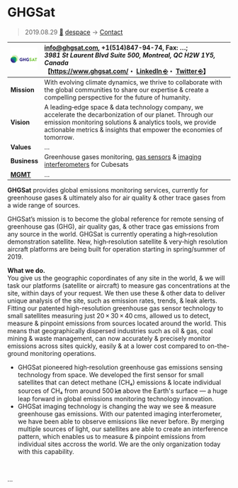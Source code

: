 # GHGSat
> 2019.08.29 [🚀](../../index/index.md) [despace](../index.md) → [Contact](../contact.md)

|[![](../f/contact/g/ghgsat_logo1_thumb.png)](../f/contact/g/ghgsat_logo1.png)|<info@ghgsat.com>, +1(514)847-94-74, Fax: …;<br> *3981 St Laurent Blvd Suite 500, Montreal, QC H2W 1Y5, Canada*<br> 【<https://www.ghgsat.com/>・ [LinkedIn ⎆](https://www.linkedin.com/company/ghgsat-inc/)・ [Twitter ⎆](https://twitter.com/ghgsat)】|
|:--|:--|
|**Mission**|With evolving climate dynamics, we thrive to collaborate with the global communities to share our expertise & create a compelling perspective for the future of humanity. |
|**Vision**|A leading‑edge space & data technology company, we accelerate the decarbonization of our planet. Through our emission monitoring solutions & analytics tools, we provide actionable metrics & insights that empower the economies of tomorrow.|
|**Values**|…|
|**Business**|Greenhouse gases monitoring, [gas sensors](../sensor.md) & [imaging interferometers](../cam.md) for Cubesats|
|**[MGMT](../mgmt.md)**|…|

**GHGSat** provides global emissions monitoring services, currently for greenhouse gases & ultimately also for air quality & other trace gases from a wide range of sources.

GHGSat’s mission is to become the global reference for remote sensing of greenhouse gas (GHG), air quality gas, & other trace gas emissions from any source in the world. GHGSat is currently operating a high‑resolution demonstration satellite. New, high‑resolution satellite & very‑high resolution aircraft platforms are being built for operation starting in spring/summer of 2019.

**What we do.**  
You give us the geographic copordinates of any site in the world, & we will task our platforms (satellite or aircraft) to measure gas concentrations at the site, within days of your request. We then use these & other data to deliver unique analysis of the site, such as emission rates, trends, & leak alerts.  
Fitting our patented high-resolution greenhouse gas sensor technology to small satellites measuring just 20 × 30 × 40 cms, allowed us to detect, measure & pinpoint emissions from sources located around the world. This means that geographically dispersed industries such as oil & gas, coal mining & waste management, can now accurately & precisely monitor emissions across sites quickly, easily & at a lower cost compared to on-the-ground monitoring operations.

   - GHGSat pioneered high‑resolution greenhouse gas emissions sensing technology from space. We developed the first sensor for small satellites that can detect methane (CH₄) emissions & locate individual sources of CH₄ from around 500 ㎞ above the Earth's surface — a huge leap forward in global emissions monitoring technology innovation.
   - GHGSat imaging technology is changing the way we see & measure greenhouse gas emissions. With our patented imaging interferometer, we have been able to observe emissions like never before. By merging multiple sources of light, our satellites are able to create an interference pattern, which enables us to measure & pinpoint emissions from individual sites accross the world. We are the only organization today with this capability.

<p style="page-break-after:always"> </p>

…
